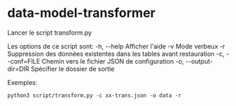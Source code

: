 # data-model-transformer

Lancer le script transform.py

Les options de ce script sont:
  -h, --help                Afficher l'aide
  -v                        Mode verbeux
  -r                        Suppression des données existentes dans les tables avant restauration
  -c, --conf=FILE           Chemin vers le fichier JSON de configuration
  -o, --output-dir=DIR      Spécifier le dossier de sortie


Exemples:
~~~
python3 script/transform.py -c xx-trans.json -o data -r
~~~
